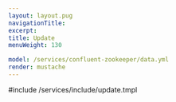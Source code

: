 ```yaml
---
layout: layout.pug
navigationTitle:
excerpt:
title: Update
menuWeight: 130

model: /services/confluent-zookeeper/data.yml
render: mustache
---
```


<!-- Imported from git@github.com:mesosphere/dcos-zookeeper.git:update-docs -->

#include /services/include/update.tmpl
